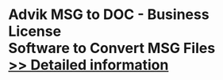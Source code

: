 # Advik MSG to DOC - Business License<br />Software to Convert MSG Files<br />[>> Detailed information](https://secure.shareit.com/shareit/product.html?productid=300805770&affiliateid=200057808)